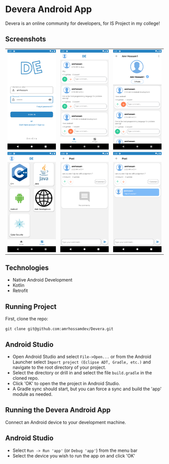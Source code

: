 Devera Android App
=============================
Devera is an online community for developers, for IS Project in my college!



## Screenshots
| | | |
|:-------------------------:|:-------------------------:|:-------------------------:|
|<img width="600" alt="Devera" src="https://github.com/amrhossamdev/Devera/blob/master/Screenshots/Screenshot_1640132492.png"> |<img width="600" alt="Devera" src="https://github.com/amrhossamdev/Devera/blob/master/Screenshots/Screenshot_1640132500.png">|<img width="600" alt="Devera" src="https://github.com/amrhossamdev/Devera/blob/master/Screenshots/Screenshot_1640132503.png">|
|<img width="600" alt="Devera" src="https://github.com/amrhossamdev/Devera/blob/master/Screenshots/Screenshot_1640132507.png"> | <img width="600" alt="Devera" src="https://github.com/amrhossamdev/Devera/blob/master/Screenshots/Screenshot_1640132530.png"> | <img width="600" alt="Devera" src="https://github.com/amrhossamdev/Devera/blob/master/Screenshots/Screenshot_1640132537.png">

## Technologies
- Native Android Development
- Kotlin
- Retrofit


## Running Project
First, clone the repo:

`git clone git@github.com:amrhossamdev/Devera.git`

## Android Studio

* Open Android Studio and select `File->Open...` or from the Android Launcher select `Import project (Eclipse ADT, Gradle, etc.)` and navigate to the root directory of your project.
* Select the directory or drill in and select the file `build.gradle` in the cloned repo.
* Click 'OK' to open the the project in Android Studio.
* A Gradle sync should start, but you can force a sync and build the 'app' module as needed.

## Running the Devera Android App

Connect an Android device to your development machine.

## Android Studio

* Select `Run -> Run 'app'` (or `Debug 'app'`) from the menu bar
* Select the device you wish to run the app on and click 'OK'


